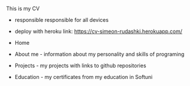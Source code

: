 This is my CV 

- responsible responsible for all devices
- deploy with heroku link: https://cv-simeon-rudashki.herokuapp.com/

- Home
- About me - information about my personality and skills of programing
- Projects - my projects with links to github repositories
- Education - my certificates from my education in Softuni